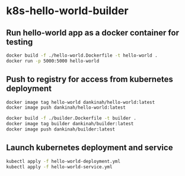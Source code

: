 # k8s-hello-world-builder

## Run hello-world app as a docker container for testing

```bash
docker build -f ./hello-world.Dockerfile -t hello-world .
docker run -p 5000:5000 hello-world
```

## Push to registry for access from kubernetes deployment

```bash
docker image tag hello-world dankinah/hello-world:latest
docker image push dankinah/hello-world:latest

docker build -f ./builder.Dockerfile -t builder .
docker image tag builder dankinah/builder:latest
docker image push dankinah/builder:latest
```

## Launch kubernetes deployment and service

```bash
kubectl apply -f hello-world-deployment.yml
kubectl apply -f hello-world-service.yml

```
